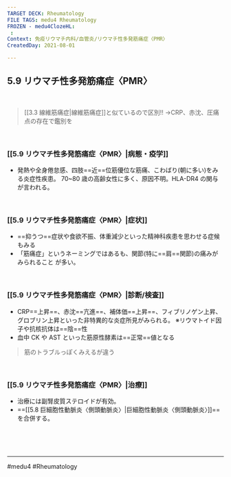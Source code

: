 ```yaml
---
TARGET DECK: Rheumatology
FILE TAGS: medu4 Rheumatology
FROZEN - medu4ClozeHL:
 : 
Context: 免疫リウマチ内科/血管炎/リウマチ性多発筋痛症〈PMR〉
CreatedDay: 2021-08-01

---
```


## 5.9 リウマチ性多発筋痛症〈PMR〉

<br>

>[[3.3 線維筋痛症|線維筋痛症]]と似ているので区別!!
>->CRP、赤沈、圧痛点の存在で鑑別を

<br>

### [[5.9 リウマチ性多発筋痛症〈PMR〉|病態・疫学]]
* 発熱や全身倦怠感、四肢==近==位筋優位な筋痛、こわばり(朝に多い)をみる炎症性疾患。 70~80 歳の高齢女性に多く、原因不明。HLA-DR4 の関与が言われる。
<!--ID: 1627801027903-->


<br>

### [[5.9 リウマチ性多発筋痛症〈PMR〉|症状]]
* ==抑うつ==症状や食欲不振、体重減少といった精神科疾患を思わせる症候もみる
* 「筋痛症」というネーミングではあるも、関節(特に==肩==関節)の痛みがみられること が多い。
<!--ID: 1627801027917-->


<br>

### [[5.9 リウマチ性多発筋痛症〈PMR〉|診断/検査]]
* CRP==上昇==、赤沈==亢進==、補体価==上昇==、フィブリノゲン上昇、グロブリン上昇といった非特異的な炎症所見がみられる。
※リウマトイド因子や抗核抗体は==陰==性
* 血中 CK や AST といった筋原性酵素は==正常==値となる
>筋のトラブルっぽくみえるが違う
<!--ID: 1627801027930-->


<br>

### [[5.9 リウマチ性多発筋痛症〈PMR〉|治療]]
* 治療には副腎皮質ステロイドが有効。
* ==[[5.8 巨細胞性動脈炎〈側頭動脈炎〉|巨細胞性動脈炎〈側頭動脈炎〉]]==を合併する。
 
<!--ID: 1627801027943-->


<br><br><br>

---
#medu4 #Rheumatology 
